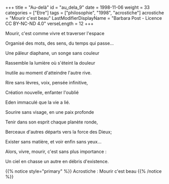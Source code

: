 +++
title = "Au-delà"
id = "au_dela_9"
date = 1998-11-06
weight = 33
categories = ["Etre"]
tags = ["philosophie", "1998", "acrostiche"]
acrostiche = "Mourir c'est beau"
LastModifierDisplayName = "Barbara Post - Licence CC BY-NC-ND 4.0"
verseLength = 12
+++

Mourir, c'est comme vivre et traverser l'espace

Organisé des mots, des sens, du temps qui passe...

Une pâleur diaphane, un songe sans couleur

Rassemble la lumière où s'éteint la douleur

Inutile au moment d'atteindre l'autre rive.

Rire sans lèvres, voix, pensée infinitive,

Création nouvelle, enfanter l'oublié

Eden immaculé que la vie a lié.

Sourire sans visage, en une paix profonde

Tenir dans son esprit chaque planète ronde,

Berceaux d'autres départs vers la force des Dieux;

Exister sans matière, et voir enfin sans yeux...

Alors, vivre, mourir, c'est sans plus importance :

Un ciel en chasse un autre en débris d'existence.

{{% notice style="primary" %}}
Acrostiche : Mourir c'est beau
{{% /notice %}}
